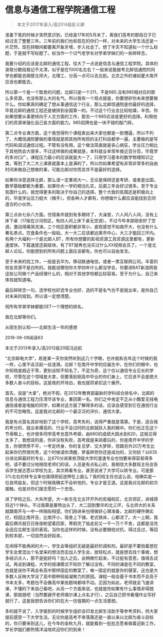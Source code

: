 
# 信息与通信工程学院通信工程  

> 本文于2017年录入/高2014级彭义卿  

准备下笔的时候才突然意识到，已经是17年的5月末了，离我们高考的那段日子已经过去了整整三年。三年前的我们也和现在的你们一样，对未来的大学生活还是一片茫然，现在转眼间都要离开象牙塔，步入社会了。想了半天不知道拟一个什么标题，于是就不写标题了。权当作一个过气老学长对学弟学妹们的一些碎碎念。

我要介绍的应该是北邮的通信工程，往大了一点说是信息与通信工程学院。具体的录取分数段我记不太清，似乎是在1000名左右？一般来说能报考北邮信通院的同学也都能去隔壁北师大，北理工，分高一点可以去北航。北京之外的诸如厦大南开应该也都能去。

所以第一个是一个取舍的问题，北邮只是一个211，不是985.没有985相对应的那么多资源。也没有那么大的名气。所以我有一个观点就是，你要想好你未来想要做什么。你如果真的确定了想从事通信这个行业，那么北邮信通院是你最好的选择，毕竟北邮的通信工程还是被排到全国第一的。不过这个行业会比较枯燥，辛苦。你如果想要从事更倾向于人文方面的工作，那去一个985应该是更好的选择。利用他们的资源来强化自己各方面的能力。985招牌也是一块不错的敲门砖。

第二点专业课方面，这个我觉得列个课程表出来大家也都是一脸懵逼，所以不列了。大概信通院要做的事情就是把其他所有院的主打科目都学一遍，主要做的是写代码和调试通信过程。不管有没有用。这个做法简直就是丧心病狂，学业压力相比于其他院会大很多，不过这样做的成果就是，本科就业率常年接近百分百，毕竟学的多对口广。课程压力最小的应该就是大一了，只用学习基本的数学物理知识之类，等到了大二大三课表就基本上是满的了，所以你如果希望有非常非常多的自由时间来做自己想做的事，可能北邮对你而言并不是最好的选择。

如果你决意选择北邮，那么请一定重视大一。无论是保研还是考研，或者是出国，数学基础都极为重要。如果你大一学的相当扎实，后面三年会好过很多。至于专业氛围什么的，我觉得更多的取决于你自己的选择。整个大致的氛围还是积极向上的，毕竟学业压力挺大（摊手）。但各种人才都有，你想做什么都应该能找到志同道合的小伙伴。

第三点杂七杂八方面。住宿条件就别有多期待了，大澡堂，六人间八人间，没有上床下桌（17级在沙河校区，有四人间上床下桌无空调）。不过今年本部刚安好了空调，激动得痛哭流涕。三个校区面积都非常小，直观感觉不如南开大，也没有什么著名景点。饮食条件也一般般。大一大二应该都远离市中心，大三才能回三环内。有两个大福利一个是北邮人BT，所有你想要的影视资源工具资源这里都有，更新速度快，下载速度还超级快，有了BT就再也没买过什么XX视频会员了。一个是北邮人论坛，你能想到的所有问题上面应该都有。你也可以自由发言。

至于未来的找工作，一般是去华为，移动联通电信，或者一票互联网公司。丰富的校友资源不是白吹的。我能说哪怕你大学四年什么都没学会，你要进BAT新浪网易这些公司做个产品经理什么的，相对于其他学校都比较容易。至于为什么，自己来体验就知道咯。

最后碎碎念一句，选学校也好选专业也好，选的不是名气也不是就业率，是你自己对未来的规划。所以请一定想清楚。

祝所有学弟学妹都能GET一个理想的排名。

我在北邮等你们。





















从陌生到认知——北邮生活一年的感想

2016-06-09阅读63

本文于2013年录入/高2012级20班冯远航

“北京邮电大学”，若是某一天你突然听到这几个字眼，也许就和去年这个时候的我一样，心里不会泛起一丝涟漪。北邮？在南开中学的应届生中，在你们的眼中，也许知晓度趋近于零，更别谈知不知名了。不足为奇，这个仅以通信专业见长的学校，尽管在这个领域是大拿，但要落到刚高中毕业的你们身上，它应该不会是绝大多数人奋斗的目标。这是我的开场白，我也就将紧扣这个展开。

首先，说是“大拿”，绝对不假，在2012年教育部最新的学科综合排名中，北邮的信息与通信工程力压清华该专业，重回第一名。你们之中肯定不乏从小酷爱无线电通信或者是电脑的同学，如果对这方面了解得多的话，应该会感受到它在通信行业的不可忽略性。这是我对北邮的一个最泛泛的评价，通信大拿。

我是有点莫名其妙地到了这个学校，高考失利，说得严重就是落第。于是，适合我的考分的、就业率爆高的、行业不会过时的北邮就跃入我的眼中。你们也正在这个节骨眼上，也许很多同学高考也意外考砸，由660的成绩大跳水到620，这我见得太多了，我想说的是，你并没有失败，高考就是来闹着玩的，你是南开中学的学生，你很愤愤不平，一考定终身，你的复旦梦、交大梦碎，但跟另外20万考生比起来你仍然很优秀，这个时候请你清醒，梦虽碎但你还是成功的，又何妨？以635分进北邮最好的专业，比670分进某些顶级大学的渣渣专业也怕要来得容易得多吧。请不要过分地相信老师们的话，人总是有点私心的，我相信大多数班主任会告诉学生报志愿以学校为主，其次再看专业，甚至说进了大学可以转专业。可是那3%左右的转专业率也值得把前途押在上面么？我的班主任也这么说，他确实是一位良师益友，但这个时候我确实不会听他的，专业才是王道。这是我对北邮的初次接触，也是对你们报志愿的一个忠告。

进了学校之后，大失所望。大一新生在北五环开外的宏福校区，北京郊区，进城得将近1个钟头。不过我算是要熬出头了，大二回到繁华的北三环，与北师大的关系就跟南开与一中一样隔街相望。你们刚进来也得做好心理准备，北邮的硬件确实烂，校园比南开丑，比南开小，宿舍上下铺，老式铁床，心都凉了。大一上期，我最后俩月就日日夜夜盼望着回家，寒假完了临走前又一千一万个不舍，这都是没完全适应北邮生活的表现。当你也这样的时候，没有必要跟他对抗，得过且过，等回到校本部，一切自然会好起来。

在闲得不能再闲的大一，学生会等组织无疑是最好的调和剂。最好是不要抱着想在学生会里混出个名堂来的想法而去加入学生会，放轻松点，就是想去找个事做，想多结识点人，那不是挺好吗？加入之后，会稍微忙起来，不过挺有意思，值得去试试。再谈到课程，大学的授课模式不知你了解过没有，不同的课是在不同的教室，也就是说你不再会有高中那样固定的教室了，唯一固定的就是你的寝室，这也是大多数人反映大学没了高中那种班级凝聚力的原因。课程一般会基于书本而不会高于书本太多，考题也不会像高中某些题啃都啃不动。正因为如此，老师就会飞速讲课，不懂的下来自己看吧，从另一个方面来说，也就是你如果有什么事情非得翘课，那就翘吧（当然要避开老师偶尔课上点名才行），之后自己把书看懂作业写好就行了。这是我想告诉你们的在大一彷徨期的一点生活感想。

多的就不说了，入学报到的时候学生组织会印发北邮生活助手等参考资料，供大家提前感受一下大学生活。无论你是高考不幸落第还是一直以来以北邮为奋斗目标的，你只要来到这儿，在今年的金秋九月，就能看到一批批志愿者做着迎新工作，学长学姐们都热情洋溢地欢迎你们的到来！




